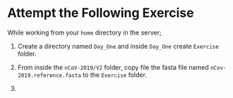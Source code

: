 # Attempt the Following Exercise

While working from your `home` directory in the server; 

1. Create a directory named `Day_One` and inside `Day_One` create `Exercise` folder.

2. From inside the `nCoV-2019/V2` folder, copy file the fasta file named `nCov-2019.reference.fasta` to the `Exercise` folder.

3. 
